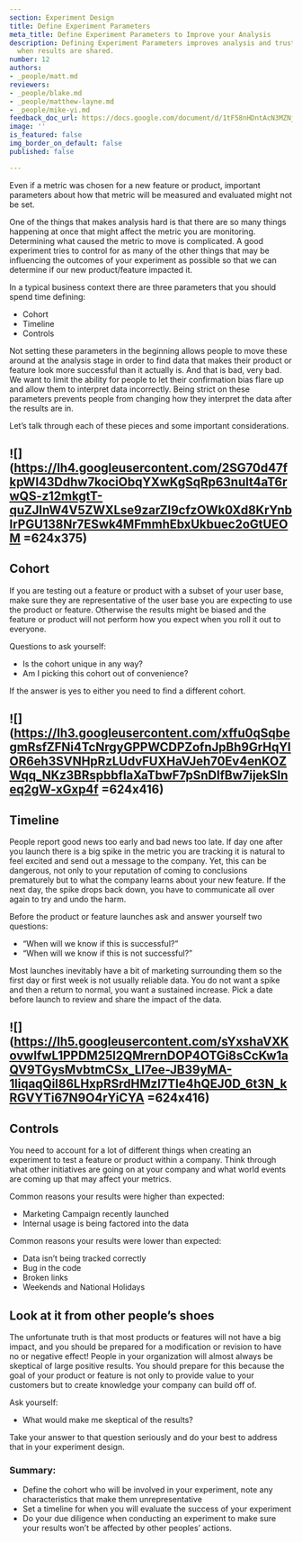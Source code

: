 ```yaml
---
section: Experiment Design
title: Define Experiment Parameters
meta_title: Define Experiment Parameters to Improve your Analysis
description: Defining Experiment Parameters improves analysis and trust in your organization
  when results are shared.
number: 12
authors:
- _people/matt.md
reviewers:
- _people/blake.md
- _people/matthew-layne.md
- _people/mike-yi.md
feedback_doc_url: https://docs.google.com/document/d/1tF58nHDntAcN3MZNjLqF2KqBcpMz1LrygZumdg7WUdw/edit?usp=sharing
image: ''
is_featured: false
img_border_on_default: false
published: false

---
```

Even if a metric was chosen for a new feature or product, important parameters about how that metric will be measured and evaluated might not be set.

One of the things that makes analysis hard is that there are so many things happening at once that might affect the metric you are monitoring. Determining what caused the metric to move is complicated. A good experiment tries to control for as many of the other things that may be influencing the outcomes of your experiment as possible so that we can determine if our new product/feature impacted it.

In a typical business context there are three parameters that you should spend time defining:

* Cohort
* Timeline
* Controls

Not setting these parameters in the beginning allows people to move these around at the analysis stage in order to find data that makes their product or feature look more successful than it actually is. And that is bad, very bad. We want to limit the ability for people to let their confirmation bias flare up and allow them to interpret data incorrectly. Being strict on these parameters prevents people from changing how they interpret the data after the results are in.

Let’s talk through each of these pieces and some important considerations.

## ![](https://lh4.googleusercontent.com/2SG70d47fkpWI43Ddhw7kociObqYXwKgSqRp63nult4aT6rwQS-z12mkgtT-quZJInW4V5ZWXLse9zarZI9cfzOWk0Xd8KrYnbIrPGU138Nr7ESwk4MFmmhEbxUkbuec2oGtUEOM =624x375)

## Cohort

If you are testing out a feature or product with a subset of your user base, make sure they are representative of the user base you are expecting to use the product or feature. Otherwise the results might be biased and the feature or product will not perform how you expect when you roll it out to everyone.

Questions to ask yourself:

* Is the cohort unique in any way?
* Am I picking this cohort out of convenience?

If the answer is yes to either you need to find a different cohort.

## ![](https://lh3.googleusercontent.com/xffu0qSqbegmRsfZFNi4TcNrgyGPPWCDPZofnJpBh9GrHqYIOR6eh3SVNHpRzLUdvFUXHaVJeh70Ev4enKOZWqq_NKz3BRspbbfIaXaTbwF7pSnDIfBw7ijekSIneq2gW-xGxp4f =624x416)

## Timeline

People report good news too early and bad news too late. If day one after you launch there is a big spike in the metric you are tracking it is natural to feel excited and send out a message to the company. Yet, this can be dangerous, not only to your reputation of coming to conclusions prematurely but to what the company learns about your new feature. If the next day, the spike drops back down, you have to communicate all over again to try and undo the harm.

Before the product or feature launches ask and answer yourself two questions:

* “When will we know if this is successful?”
* “When will we know if this is not successful?”

Most launches inevitably have a bit of marketing surrounding them so the first day or first week is not usually reliable data. You do not want a spike and then a return to normal, you want a sustained increase. Pick a date before launch to review and share the impact of the data.

## ![](https://lh5.googleusercontent.com/sYxshaVXKovwlfwL1PPDM25l2QMrernDOP4OTGi8sCcKw1aQV9TGysMvbtmCSx_LI7ee-JB39yMA-1liqaqQiI86LHxpRSrdHMzl7TIe4hQEJ0D_6t3N_kRGVYTi67N9O4rYiCYA =624x416)

## Controls

You need to account for a lot of different things when creating an experiment to test a feature or product within a company. Think through what other initiatives are going on at your company and what world events are coming up that may affect your metrics.

Common reasons your results were higher than expected:

* Marketing Campaign recently launched
* Internal usage is being factored into the data

Common reasons your results were lower than expected:

* Data isn’t being tracked correctly
* Bug in the code
* Broken links
* Weekends and National Holidays

## Look at it from other people’s shoes

The unfortunate truth is that most products or features will not have a big impact, and you should be prepared for a modification or revision to have no or negative effect! People in your organization will almost always be skeptical of large positive results. You should prepare for this because the goal of your product or feature is not only to provide value to your customers but to create knowledge your company can build off of.

Ask yourself:

* What would make me skeptical of the results?

Take your answer to that question seriously and do your best to address that in your experiment design.

### Summary:

* Define the cohort who will be involved in your experiment, note any characteristics that make them unrepresentative
* Set a timeline for when you will evaluate the success of your experiment
* Do your due diligence when conducting an experiment to make sure your results won’t be affected by other peoples’ actions.